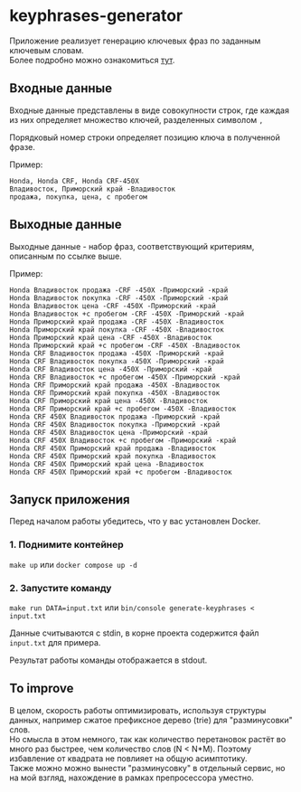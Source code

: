 # keyphrases-generator
Приложение реализует генерацию ключевых фраз по заданным ключевым словам. </br>
Более подробно можно ознакомиться [тут](https://yandex.ru/support/direct/keywords/keywords.html). </br>

## Входные данные

Входные данные представлены в виде совокупности строк,
где каждая из них определяет множество ключей, разделенных символом ```,```
</br>

Порядковый номер строки определяет позицию ключа в полученной фразе.

Пример:
```
Honda, Honda CRF, Honda CRF-450X
Владивосток, Приморский край -Владивосток
продажа, покупка, цена, с пробегом
```
## Выходные данные

Выходные данные - набор фраз, соответствующий критериям, описанным по ссылке выше.

Пример:
 ```
 Honda Владивосток продажа -CRF -450X -Приморский -край
Honda Владивосток покупка -CRF -450X -Приморский -край
Honda Владивосток цена -CRF -450X -Приморский -край
Honda Владивосток +с пробегом -CRF -450X -Приморский -край
Honda Приморский край продажа -CRF -450X -Владивосток
Honda Приморский край покупка -CRF -450X -Владивосток
Honda Приморский край цена -CRF -450X -Владивосток
Honda Приморский край +с пробегом -CRF -450X -Владивосток
Honda CRF Владивосток продажа -450X -Приморский -край
Honda CRF Владивосток покупка -450X -Приморский -край
Honda CRF Владивосток цена -450X -Приморский -край
Honda CRF Владивосток +с пробегом -450X -Приморский -край
Honda CRF Приморский край продажа -450X -Владивосток
Honda CRF Приморский край покупка -450X -Владивосток
Honda CRF Приморский край цена -450X -Владивосток
Honda CRF Приморский край +с пробегом -450X -Владивосток
Honda CRF 450X Владивосток продажа -Приморский -край
Honda CRF 450X Владивосток покупка -Приморский -край
Honda CRF 450X Владивосток цена -Приморский -край
Honda CRF 450X Владивосток +с пробегом -Приморский -край
Honda CRF 450X Приморский край продажа -Владивосток
Honda CRF 450X Приморский край покупка -Владивосток
Honda CRF 450X Приморский край цена -Владивосток
Honda CRF 450X Приморский край +с пробегом -Владивосток
 ```

## Запуск приложения
Перед началом работы убедитесь, что у вас установлен Docker.

### 1. Поднимите контейнер

```make up``` или ```docker compose up -d```

### 2. Запустите команду 

```make run DATA=input.txt``` или ```bin/console generate-keyphrases < input.txt```</br>

Данные считываются с stdin, в корне проекта содержится файл ```input.txt``` для примера. </br>

Результат работы команды отображается в stdout.

## To improve

В целом, скорость работы оптимизировать, используя структуры данных,
например сжатое префиксное дерево (trie) для "разминусовки" слов.</br> Но смысла в этом немного,
так как количество перетановок растёт во много раз быстрее, чем количество слов (N < N*M).
Поэтому избавление от квадрата не повлияет на общую асимптотику.</br>
Также можно можно вынести "разминусовку" в отдельный сервис, но на мой взгляд, нахождение в рамках препросессора уместно.

